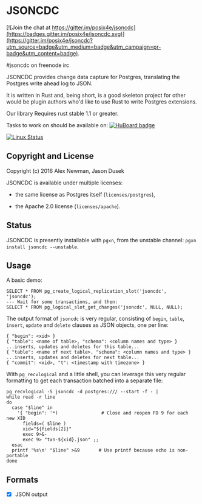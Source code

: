 JSONCDC
=======

[![Join the chat at https://gitter.im/posix4e/jsoncdc](https://badges.gitter.im/posix4e/jsoncdc.svg)](https://gitter.im/posix4e/jsoncdc?utm_source=badge&utm_medium=badge&utm_campaign=pr-badge&utm_content=badge).

 #jsoncdc on freenode irc

JSONCDC provides change data capture for Postgres, translating the Postgres
write ahead log to JSON.

It is written in Rust and, being short, is a good skeleton project for other
would be plugin authors who'd like to use Rust to write Postgres extensions.

Our library Requires rust stable 1.1 or greater.

Tasks to work on should be available on:
[![HuBoard
badge](http://img.shields.io/badge/Hu-Board-7965cc.svg)](https://huboard.com/posix4e/jsoncdc)

[![Linux
Status](https://travis-ci.org/posix4e/jsoncdc.svg?branch=master)](https://travis-ci.org/posix4e/jsoncdc)


Copyright and License
---------------------

Copyright (c) 2016 Alex Newman, Jason Dusek

JSONCDC is available under multiple licenses:

* the same license as Postgres itself (`licenses/postgres`),

* the Apache 2.0 license (`licenses/apache`).


Status
------

JSONCDC is presently installable with `pgxn`, from the unstable channel:
`pgxn install jsoncdc --unstable`.


Usage
-----

A basic demo:

    SELECT * FROM pg_create_logical_replication_slot('jsoncdc', 'jsoncdc');
    --- Wait for some transactions, and then:
    SELECT * FROM pg_logical_slot_get_changes('jsoncdc', NULL, NULL);

The output format of `jsoncdc` is very regular, consisting of `begin`,
`table`, `insert`, `update` and `delete` clauses as JSON objects, one per line:

    { "begin": <xid> }
    { "table": <name of table>, "schema": <column names and type> }
    ...inserts, updates and deletes for this table...
    { "table": <name of next table>, "schema": <column names and type> }
    ...inserts, updates and deletes for next table...
    { "commit": <xid>, "t": <timestamp with timezone> }

With `pg_recvlogical` and a little shell, you can leverage this very regular
formatting to get each transaction batched into a separate file:

    pg_recvlogical -S jsoncdc -d postgres:/// --start -f - |
    while read -r line
    do
      case "$line" in
        '{ "begin": '*)                # Close and reopen FD 9 for each new XID
          fields=( $line )
          xid="${fields[2]}"
          exec 9>&-
          exec 9> "txn-${xid}.json" ;;
      esac
      printf '%s\n' "$line" >&9       # Use printf because echo is non-portable
    done


Formats
-------

- [x] JSON output
